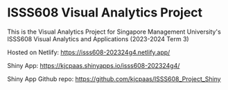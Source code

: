 # ISSS608 Visual Analytics Project

This is the Visual Analytics Project for Singapore Management University's ISSS608 Visual Analytics and Applications (2023-2024 Term 3)

Hosted on Netlify: <https://isss608-202324g4.netlify.app/>

Shiny App: <https://kjcpaas.shinyapps.io/isss608-202324g4/>

Shiny App Github repo: <https://github.com/kjcpaas/ISSS608_Project_Shiny>
